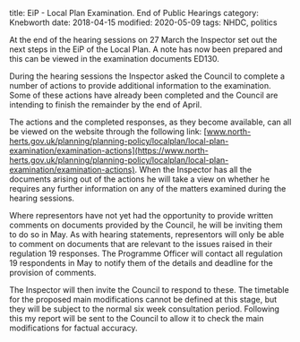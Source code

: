 title: EiP - Local Plan Examination. End of Public Hearings
category: Knebworth
date: 2018-04-15
modified: 2020-05-09
tags: NHDC, politics

At the end of the hearing sessions on 27 March the Inspector set out the next steps in the EiP of the Local Plan. A note has now been prepared and this can be viewed in the examination documents ED130.

During the hearing sessions the Inspector asked the Council to complete a
number of actions to provide additional information to the
examination. Some of these actions have already been completed
and the Council are intending to finish the remainder by the end of
April.

The actions and the completed responses, as they become
available, can all be viewed on the website through the following link: [www.north-herts.gov.uk/planning/planning-policy/localplan/local-plan-examination/examination-actions](https://www.north-herts.gov.uk/planning/planning-policy/localplan/local-plan-examination/examination-actions).
When the Inspector has all the documents arising out of the actions he will take
a view on whether he requires any further information on any of the
matters examined during the hearing sessions.

Where representors have not yet had the opportunity to provide
written comments on documents provided by the Council, he will be
inviting them to do so in May. As with hearing statements,
representors will only be able to comment on documents that are
relevant to the issues raised in their regulation 19 responses. The
Programme Officer will contact all regulation 19 respondents in May
to notify them of the details and deadline for the provision of
comments.

The Inspector will then invite the Council to respond to these.
The timetable for the proposed main modifications cannot be
defined at this stage, but they will be subject to the normal six
week consultation period. Following this my report will be sent to
the Council to allow it to check the main modifications for factual accuracy.
